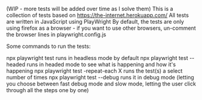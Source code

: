 (WIP - more tests will be added over time as I solve them) 
This is a collection of tests based on https://the-internet.herokuapp.com/ 
All tests are written in JavaScript using PlayWright By default, the tests are only using firefox as a browser - if you want to use other browsers, un-comment the browser lines in playwright.config.js

Some commands to run the tests:

npx playwright test runs in headless mode by default
npx playwright test --headed runs in headed mode to see what is happening and how it's happening
npx playwright test -repeat-each X runs the test(s) a select number of times
npx playwright test --debug runs it in debug mode (letting you choose between fast debug mode and slow mode, letting the user click through all the steps one by one)
